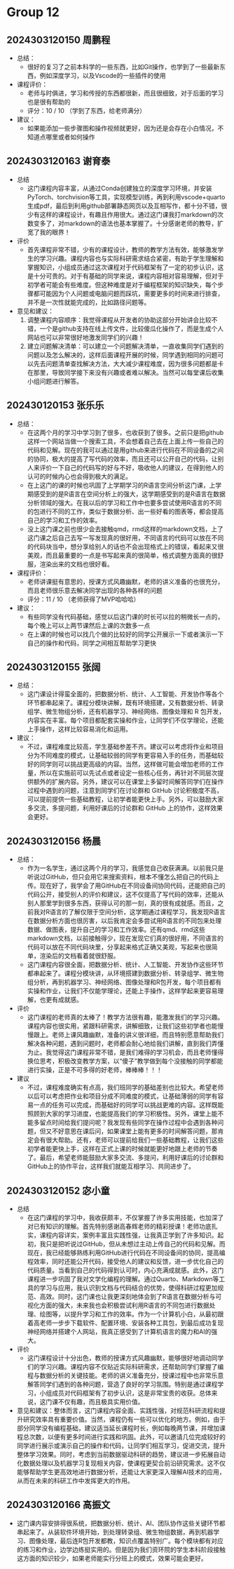 # Group 12


## 2024303120150 周鹏程

- 总结：
  - 很好的复习了之前本科学的一些东西，比如Git操作，也学到了一些最新东西，例如深度学习，以及Vscode的一些插件的使用
- 课程评价：
  - 老师与时俱进，学习和传授的东西都很新，而且很细致，对于后面的学习也是很有帮助的
  - 评分：10 / 10 （学到了东西，给老师满分）
- 建议：
  - 如果能添加一些步骤图和操作视频就更好，因为还是会存在小白情况，不知道点哪里或者如何操作
    
## 2024303120163 谢育泰

- 总结
  - 这门课程内容丰富，从通过Conda创建独立的深度学习环境，并安装PyTorch、torchvision等工具，实现模型训练，再到利用vscode+quarto生成pdf，最后到利用github部署静态网页以及互相写作，都十分不错，很少有这样的课程设计，有趣且作用很大。通过这门课我打markdown的次数变多了，对markdown的语法也基本掌握了。十分感谢老师的教导，扩宽了我的眼界！
- 评价
  - 首先课程非常不错，少有的课程设计，教师的教学方法有效，能够激发学生的学习兴趣。课程内容也与实际科研需求结合紧密，有助于学生理解和掌握知识，小组成员通过这次课程对于代码框架有了一定的初步认识，这是十分可贵的。对于有基础的同学来说，课程内容相对容易理解，但对于初学者可能会有些难度。但这种难度是对于编程框架的知识缺失，每个步骤都可能因为个人问题或电脑问题而踩坑，需要更多的时间来进行排查，并不是一次性就能完成的，比如路径问题等。
- 意见和建议：
  1. 调整课程内容顺序：我觉得课程从开发者的协助这部分开始讲会比较不错，一个是github支持在线上传文件，比较傻瓜化操作了，而是生成个人网站也可以非常很好地激发同学们的兴趣！
  2. 建立问题解决清单：可以建立一个问题解决清单，一直收集同学们遇到的问题以及怎么解决的，这样后面课程开展的时候，同学遇到相同的问题可以先去问题清单查找解决方法，大大减少课程难度，因为很多问题都是卡在那里，导致同学接下来没有兴趣或者难以解决。当然可以每堂课后收集小组问题进行解答。

## 202430120153 张乐乐

- 总结：
  - 在这两个月的学习中学习到了很多，也收获到了很多。之前只是把github这样一个网站当做一个搜索工具，不会想着自己去在上面上传一些自己的代码和见解。现在的我可以通过是用github来进行代码在不同设备的之间的协同，极大的提高了写代码的效率，而且还可以公开自己的代码，让别人来评价一下自己的代码写的好与不好，吸收他人的建议，在得到他人的认可的时候内心也会得到极大的满足。
  - 在上这门的课的时候也巩固了上学期学习的R语言空间分析这门课，上学期感受到的是R语言在空间分析上的强大，这学期感受到的是R语言在数据分析领域的强大。在我以后的学习和工作中也要多尝试使用R语言的不同的包进行不同的工作，类似于数据分析、出一些好看的图表等，都会提高自己的学习和工作的效率。
  - 没上这门课之前也很少会去接触qmd，rmd这样的markdown文档，上了这门课之后自己去写一写发现真的很好用，不同语言的代码可以放在不同的代码块当中，想分享给别人的话也不会出现格式上的错误，看起来又很美观，而且最重要的一点是书写起来真的很简单，格式调整方面真的很舒服，渲染出来的文档也很好看。
- 课程评价：
  - 老师讲课挺有意思的，授课方式风趣幽默，老师的讲义准备的也很充分，而且老师很乐意去解决同学出现的各种各样的问题
  - 评分：11 / 10 （老师获得了MVP哈哈哈）
- 建议：
  - 有些同学没有代码基础，感觉以后这门课的时长可以拉的稍微长一点的，每个晚上可以上两节课然后上课的次数多一点
  - 在上课的时候也可以找几个做的比较好的同学公开展示一下或者演示一下自己的操作和代码，同学之间相互帮助学习更快
  
## 2024303120155 张阔

- 总结：
  - 这门课设计得蛮全面的，把数据分析、统计、人工智能、开发协作等各个环节都串起来了。课程分模块讲解，既有环境搭建，又有数据分析、转录组学、微生物组分析，还有机器学习、神经网络、图像处理和 R 包开发，内容实在丰富。每个项目都配套实操和作业，让同学们不仅学理论，还能上手操作，这样比较容易消化和运用。
- 建议：
  - 不过，课程难度比较高，学生基础参差不齐。建议可以考虑将作业和项目分为不同难度的模式，让基础较弱的同学有更容易入手的任务，而基础较好的同学则可以挑战更高级的内容。当然，这样做可能会增加老师的工作量，所以在实施前可以先试点或者设定一些核心任务，再针对不同层次提供额外的扩展内容。另外，建议可以在课堂上多留时间解答同学们在操作过程中遇到的问题，注意到同学们在讨论群和 GitHub 讨论积极度不高，可以提前提供一些基础教程，让初学者能更快上手。另外，可以鼓励大家多交流，多提问题，利用好课后的讨论群和 GitHub 上的协作，这样效果会更好。
 
    
## 2024303120156  杨晨

- 总结：
  - 作为一名学生，通过这两个月的学习，我感觉自己收获满满。以前我只是听说过GitHub，但只会用它来搜索资料，根本不懂怎么把自己的代码上传。现在好了，我学会了用GitHub在不同设备间协同代码，还能把自己的代码公开，接受别人的评价和建议，这不仅提高了写代码的效率，还能从别人那里学到很多东西，获得认可的那一刻，真的很有成就感。而且，之前我对R语言的了解仅限于空间分析，这学期通过课程学习，我发现R语言在数据分析方面也很厉害，以后我肯定会多尝试用R语言的不同包来处理数据、做图表，提升自己的学习和工作效率。还有qmd、rmd这些markdown文档，以前接触得少，现在发现它们真的很好用，不同语言的代码可以放在不同代码块里，分享起来格式正确又美观，写起来也很简单，渲染后的文档看着就很舒服。
  - 这门课程内容很全面，把数据分析、统计、人工智能、开发协作这些环节都串起来了。课程分模块讲，从环境搭建到数据分析、转录组学、微生物组分析，再到机器学习、神经网络、图像处理和R包开发，每个项目都有实操和作业，让我们不仅能学理论，还能上手操作，这样学起来更容易理解，也更有成就感。
- 评价
  - 这门课程的老师真的太棒了！教学方法很有趣，能激发我们的学习兴趣。课程内容也很实用，紧跟科研需求，讲解细致，让我们这些初学者也能慢慢跟上。老师上课风趣幽默，准备的讲义很详细，而且特别愿意帮助我们解决各种问题，遇到问题时，老师都会耐心地给我们讲解，直到我们弄懂为止。我觉得这门课程非常不错，是我们难得的学习机会，而且老师懂得换位思考，积极改变教学方案，以“傻子”教学做到每个没接触的同学都能进行实操，正是不可多得的好老师，棒棒棒！！！
- 建议
  - 不过，课程难度确实有点高，我们班同学的基础差别也比较大。希望老师以后可以考虑把作业和项目分成不同难度的模式，让基础薄弱的同学有容易一点的任务可以完成，而基础好的同学可以挑战更难的内容。这样既能照顾到大家的学习进度，也能提高我们的学习积极性。另外，课堂上能不能多留点时间给我们提问呢？我发现有些同学在操作过程中会遇到各种问题，但又不好意思在课后问，如果课堂上能有更多的时间解答问题，那肯定会有很大帮助。还有，老师可以提前给我们一些基础教程，让我们这些初学者能更快上手，这样在正式上课的时候就能更好地跟上老师的节奏了。最后，希望老师能鼓励大家多交流、多提问，利用好课后的讨论群和GitHub上的协作平台，这样我们就能互相学习、共同进步了。

## 2024303120152 宓小童

- 总结
  - 在这门课程的学习中，我收获颇丰，不仅掌握了许多实用技能，也加深了对已有知识的理解。首先特别感谢高春辉老师的精彩授课！老师功底扎实，课程内容详实，案例丰富且实践性强，让我真正学到了许多知识。起初，我只是把听说过GitHub，但从未想过主动上传自己的代码和见解。而现在，我已经能够熟练利用GitHub进行代码在不同设备间的协同，提高编程效率，同时还能公开代码，接受他人的建议和反馈，进一步优化自己的代码质量。当看到自己的代码得到认可时，内心充满成就感。此外，这门课程进一步巩固了我对文学化编程的理解。通过Quarto、Markdown等工具的学习与应用，我认识到文档与代码结合的优势，使得科研过程更加规范、高效。同时，这门课也让我更深刻地体会到了R语言在数据分析与可视化方面的强大，未来我也会积极尝试利用R语言的不同包进行数据处理、绘图等，以提升学习和工作的效率。作为一个计算机小白，从最初跟着高老师一步步下载软件、配置环境、安装各种工具包，到最后成功复现神经网络并搭建个人网站，我真正感受到了计算机语言的魔力和AI的强大。
- 评价
  - 这门课程设计十分出色，教师的授课方式风趣幽默，能够很好地调动同学们的学习兴趣。课程内容不仅贴近实际科研需求，还帮助同学们掌握了编程与数据分析的关键技能。老师的讲义准备充分，授课过程中也非常乐意解答同学们遇到的各种问题，营造了良好的学习氛围。特别是通过课程学习，小组成员对代码框架有了初步认识，这是非常宝贵的收获。总体来说，这门课不仅有趣，而且极具实用价值。
- 意见和建议：整体而言，这门课程内容全面、实践性强，对规范科研流程和提升研究效率具有重要价值。当然，课程仍有一些可以优化的地方。例如，由于部分同学没有编程基础，建议适当延长课程时长，例如每晚两节课，并增加课程总次数，以便有更多时间进行实践和巩固。此外，可以邀请几位完成较好的同学进行展示或演示自己的操作和代码，让同学们相互学习，促进交流，提升整体学习效果。同时，考虑到当前数据驱动科研的趋势，建议进一步拓展自动化数据处理以及机器学习复现相关内容，使课程更契合前沿研究需求。这不仅能够帮助学生更高效地进行数据分析，还能让大家更深入理解AI技术的应用，从而在未来的科研工作中发挥更大的作用。

## 2024303120166 高振文
  - 这门课内容安排得很系统，把数据分析、统计、AI、团队协作这些关键环节都串起来了。从装软件环境开始，到处理转录组、微生物组数据，再到机器学习、图像处理，最后连R包开发都教，知识点覆盖特别广。每个模块都有对应的练习和作业，边学边练挺实用的。但是因为我们资环院的学生本科阶段接触这方面的知识较少，如果老师能实行分班上的模式，效果可能会更好。
